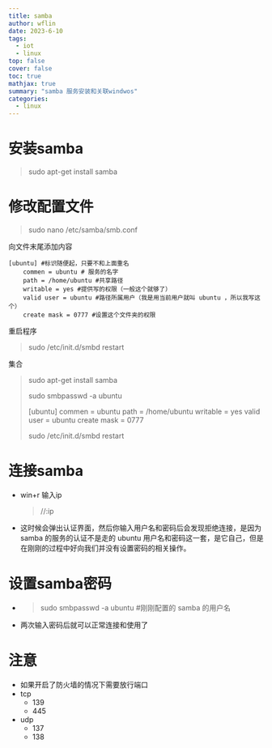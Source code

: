```yaml
---
title: samba
author: wflin
date: 2023-6-10
tags:
  - iot
  - linux
top: false
cover: false
toc: true
mathjax: true
summary: "samba 服务安装和关联windwos"
categories:
  - linux
---
```


# 安装samba

> sudo apt-get install samba



# 修改配置文件

> sudo nano /etc/samba/smb.conf

向文件末尾添加内容

```shell
[ubuntu] #标识随便起，只要不和上面重名
	commen = ubuntu # 服务的名字
	path = /home/ubuntu #共享路径
	writable = yes #提供写的权限（一般这个就够了） 
	valid user = ubuntu #路径所属用户（我是用当前用户就叫 ubuntu ，所以我写这个）
	create mask = 0777 #设置这个文件夹的权限
```



重启程序

> sudo /etc/init.d/smbd restart





集合

>sudo apt-get install samba
>
>
>
>sudo smbpasswd -a ubuntu
>
>
>
>[ubuntu]
>	commen = ubuntu
>	path = /home/ubuntu
>	writable = yes
>	valid user = ubuntu
>	create mask = 0777
>
>
>
>sudo /etc/init.d/smbd restart





# 连接samba

* win+r 输入ip

  > //:ip

* 这时候会弹出认证界面，然后你输入用户名和密码后会发现拒绝连接，是因为 samba 的服务的认证不是走的 ubuntu 用户名和密码这一套，是它自己，但是在刚刚的过程中好向我们并没有设置密码的相关操作。

# 设置samba密码

* > sudo smbpasswd -a ubuntu #刚刚配置的 samba 的用户名

* 两次输入密码后就可以正常连接和使用了

# 注意

* 如果开启了防火墙的情况下需要放行端口
* tcp
  * 139
  * 445
* udp
  * 137
  * 138